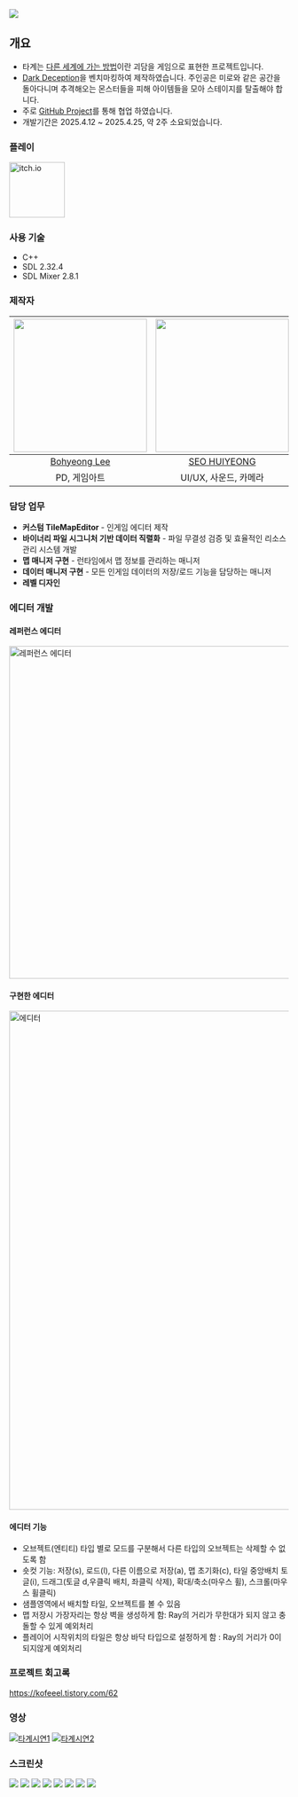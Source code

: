 <img src="https://github.com/leebo155/RunBetterRun/blob/main/screenshots/main.png">

## 개요
* 타계는 [다른 세계에 가는 방법](https://namu.wiki/w/%EB%8B%A4%EB%A5%B8%20%EC%84%B8%EA%B3%84%EC%97%90%20%EA%B0%80%EB%8A%94%20%EB%B0%A9%EB%B2%95#toc)이란 괴담을 게임으로 표현한 프로젝트입니다.
* [Dark Deception](https://store.steampowered.com/app/332950/Dark_Deception/)을 벤치마킹하여 제작하였습니다. 주인공은 미로와 같은 공간을 돌아다니며 추격해오는 몬스터들을 피해 아이템들을 모아 스테이지를 탈출해야 합니다.
* 주로 [GitHub Project](https://github.com/orgs/PotenUpRunBetterRun/projects/1/views/2)를 통해 협업 하였습니다.
* 개발기간은 2025.4.12 ~ 2025.4.25, 약 2주 소요되었습니다.
    

### 플레이
<a href="https://kofeeel.itch.io/transmundus">
  <img src="https://static-00.iconduck.com/assets.00/itch-io-icon-512x512-wwio9bi8.png" alt="itch.io" width="100"/>
</a>

### 사용 기술
* C++
* SDL 2.32.4
* SDL Mixer 2.8.1
      
### 제작자
|<img src="https://github.com/leebo155.png" width=240>|<img src="https://github.com/shng6815.png" width="240">|<img src="https://github.com/kofeeel.png" width=240>|<img src="https://github.com/Baekbanjang.png" width=240>|
|:--:|:--:|:--:|:--:|
|[Bohyeong Lee](https://github.com/leebo155)|[SEO HUIYEONG](https://github.com/shng6815)|[Hasimu](https://github.com/kofeeel)|[Baekbanjang](https://github.com/Baekbanjang)|
|PD, 게임아트|UI/UX, 사운드, 카메라|에디터, 데이터 관리|Scene, 추적 알고리즘|  

### 담당 업무
* **커스텀 TileMapEditor** - 인게임 에디터 제작
* **바이너리 파일 시그니처 기반 데이터 직렬화** - 파일 무결성 검증 및 효율적인 리소스 관리 시스템 개발
* **맵 매니저 구현** - 런타임에서 맵 정보를 관리하는 매니저
* **데이터 매니저 구현** - 모든 인게임 데이터의 저장/로드 기능을 담당하는 매니저
* **레벨 디자인**<br>
  
### 에디터 개발

#### 레퍼런스 에디터 
<a href="https://github.com/kofeeel/RunBetterRun/tree/main/RunBetterRun/Image/image&20(1)">
  <img src="RunBetterRun/Image/image%20(1).png" alt="레퍼런스 에디터" width="600">
</a>

#### 구현한 에디터
<a href="https://github.com/leebo155/RunBetterRun/blob/main/Image/editor.png">
  <img src="RunBetterRun/Image/image.png" alt="에디터" width="900">
</a>





#### 에디터 기능 
* 오브젝트(엔티티) 타입 별로 모드를 구분해서 다른 타입의 오브젝트는 삭제할 수 없도록 함
* 숏컷 기능: 저장(s), 로드(l), 다른 이름으로 저장(a), 맵 초기화(c), 타일 중앙배치 토글(i), 드래그(토글 d,우클릭 배치, 좌클릭 삭제), 확대/축소(마우스 휠), 스크롤(마우스 휠클릭)
* 샘플영역에서 배치할 타일, 오브젝트를 볼 수 있음
* 맵 저장시 가장자리는 항상 벽을 생성하게 함: Ray의 거리가 무한대가 되지 않고 충돌할 수 있게 예외처리
* 플레이어 시작위치의 타일은 항상 바닥 타입으로 설정하게 함 : Ray의 거리가 0이 되지않게 예외처리


### 프로젝트 회고록
https://kofeeel.tistory.com/62


### 영상
[![타계시연1](http://img.youtube.com/vi/owF7KMpwQAQ/0.jpg)](https://youtu.be/owF7KMpwQAQ?t=0s)
[![타계시연2](http://img.youtube.com/vi/YLMpeg3B13g/0.jpg)](https://youtu.be/YLMpeg3B13g?t=0s)<br>  


### 스크린샷
<img src="https://github.com/leebo155/RunBetterRun/blob/main/screenshots/1.jpg">
<img src="https://github.com/leebo155/RunBetterRun/blob/main/screenshots/2.jpg">
<img src="https://github.com/leebo155/RunBetterRun/blob/main/screenshots/3.jpg">
<img src="https://github.com/leebo155/RunBetterRun/blob/main/screenshots/4.jpg">
<img src="https://github.com/leebo155/RunBetterRun/blob/main/screenshots/5.jpg">
<img src="https://github.com/leebo155/RunBetterRun/blob/main/screenshots/6.jpg">
<img src="https://github.com/leebo155/RunBetterRun/blob/main/screenshots/7.jpg">
<img src="https://github.com/leebo155/RunBetterRun/blob/main/screenshots/8.jpg">



